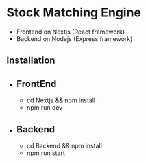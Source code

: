 
# Stock Matching Engine

- Frontend on Nextjs (React framework)
- Backend on Nodejs (Express framework)


## Installation

- ## FrontEnd
    - cd Nextjs && npm install
    - npm run dev

- ## Backend
    - cd Backend && npm install
    - npm run start

